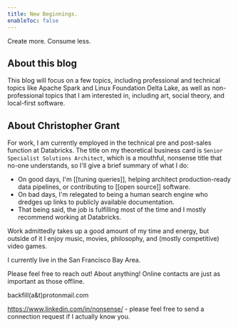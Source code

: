 ```yaml
---
title: New Beginnings.
enableToc: false
---
```


Create more. Consume less. 

## About this blog

This blog will focus on a few topics, including professional and technical topics like Apache Spark and Linux Foundation Delta Lake, as well as non-professional topics that I am interested in, including art, social theory, and local-first software.


## About Christopher Grant

For work, I am currently employed in the technical pre and post-sales function at Databricks. The title on my theoretical business card is `Senior Specialist Solutions Architect`, which is a mouthful, nonsense title that no-one understands, so I'll give a brief summary of what I do: 
- On good days, I'm [[tuning queries]], helping architect production-ready data pipelines, or contributing to [[open source]] software.
- On bad days, I'm relegated to being a human search engine who dredges up links to publicly available documentation. 
- That being said, the job is fulfilling most of the time and I mostly recommend working at Databricks.

Work admittedly takes up a good amount of my time and energy, but outside of it I enjoy music, movies, philosophy, and (mostly competitive) video games.

I currently live in the San Francisco Bay Area.

Please feel free to reach out! About anything! Online contacts are just as important as those offline.

backfill(a&t)protonmail.com

https://www.linkedin.com/in/nonsense/ - please feel free to send a connection request if I actually know you.
